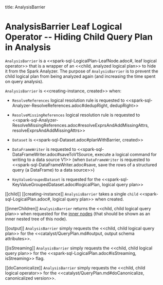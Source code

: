 title: AnalysisBarrier

# AnalysisBarrier Leaf Logical Operator -- Hiding Child Query Plan in Analysis

`AnalysisBarrier` is a <<spark-sql-LogicalPlan-LeafNode.adoc#, leaf logical operator>> that is a wrapper of an <<child, analyzed logical plan>> to hide it from the Spark Analyzer. The purpose of `AnalysisBarrier` is to prevent the child logical plan from being analyzed again (and increasing the time spent on query analysis).

`AnalysisBarrier` is <<creating-instance, created>> when:

* `ResolveReferences` logical resolution rule is requested to <<spark-sql-Analyzer-ResolveReferences.adoc#dedupRight, dedupRight>>

* `ResolveMissingReferences` logical resolution rule is requested to <<spark-sql-Analyzer-ResolveMissingReferences.adoc#resolveExprsAndAddMissingAttrs, resolveExprsAndAddMissingAttrs>>

* `Dataset` is <<spark-sql-Dataset.adoc#planWithBarrier, created>>

* `DataFrameWriter` is requested to <<spark-sql-DataFrameWriter.adoc#saveToV1Source, execute a logical command for writing to a data source V1>> (when `DataFrameWriter` is requested to <<spark-sql-DataFrameWriter.adoc#save, save the rows of a structured query (a DataFrame) to a data source>>)

* `KeyValueGroupedDataset` is requested for the <<spark-sql-KeyValueGroupedDataset.adoc#logicalPlan, logical query plan>>

[[child]]
[[creating-instance]]
`AnalysisBarrier` takes a single `child` <<spark-sql-LogicalPlan.adoc#, logical query plan>> when created.

[[innerChildren]]
`AnalysisBarrier` returns the <<child, child logical query plan>> when requested for the [inner nodes](../catalyst/TreeNode.md#innerChildren) (that should be shown as an inner nested tree of this node).

[[output]]
`AnalysisBarrier` simply requests the <<child, child logical query plan>> for the <<catalyst/QueryPlan.md#output, output schema attributes>>.

[[isStreaming]]
`AnalysisBarrier` simply requests the <<child, child logical query plan>> for the <<spark-sql-LogicalPlan.adoc#isStreaming, isStreaming>> flag.

[[doCanonicalize]]
`AnalysisBarrier` simply requests the <<child, child logical operator>> for the <<catalyst/QueryPlan.md#doCanonicalize, canonicalized version>>.
